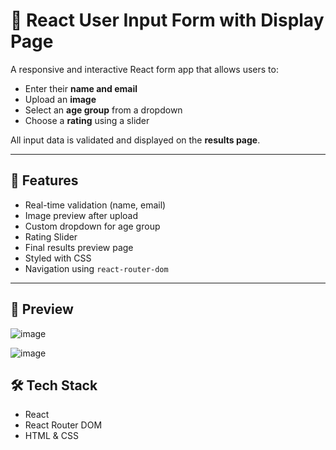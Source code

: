 # 🌟 React User Input Form with Display Page

A responsive and interactive React form app that allows users to:

- Enter their **name and email**
- Upload an **image**
- Select an **age group** from a dropdown
- Choose a **rating** using a slider

All input data is validated and displayed on the **results page**.

---

## 🚀 Features

- Real-time validation (name, email)
- Image preview after upload
- Custom dropdown for age group
- Rating Slider
- Final results preview page
- Styled with CSS
- Navigation using `react-router-dom`

---

## 📸 Preview

![image](https://github.com/user-attachments/assets/225e5eac-e0c4-47ea-9304-092220af23a8)


![image](https://github.com/user-attachments/assets/e32a9050-243c-4342-a99e-44c9ec2a7c59)


## 🛠️ Tech Stack

- React
- React Router DOM
- HTML & CSS

